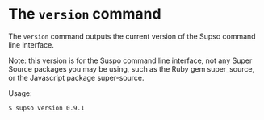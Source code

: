 # The `version` command

The `version` command outputs the current version of the Supso command line interface.
 
Note: this version is for the Suspo command line interface, not any Super Source packages you may be using,
such as the Ruby gem super_source, or the Javascript package super-source.

Usage:

`$ supso version
0.9.1
`

